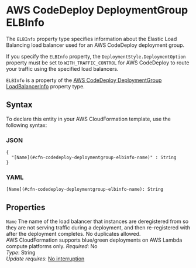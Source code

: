 # AWS CodeDeploy DeploymentGroup ELBInfo<a name="aws-properties-codedeploy-deploymentgroup-elbinfo"></a>

The `ELBInfo` property type specifies information about the Elastic Load Balancing load balancer used for an AWS CodeDeploy deployment group\.

If you specify the `ELBInfo` property, the `DeploymentStyle.DeploymentOption` property must be set to `WITH_TRAFFIC_CONTROL` for AWS CodeDeploy to route your traffic using the specified load balancers\.

 `ELBInfo` is a property of the [AWS CodeDeploy DeploymentGroup LoadBalancerInfo](aws-properties-codedeploy-deploymentgroup-loadbalancerinfo.md) property type\. 

## Syntax<a name="aws-properties-codedeploy-deploymentgroup-elbinfo-syntax"></a>

To declare this entity in your AWS CloudFormation template, use the following syntax:

### JSON<a name="aws-properties-codedeploy-deploymentgroup-elbinfo-syntax.json"></a>

```
{
  "[Name](#cfn-codedeploy-deploymentgroup-elbinfo-name)" : String
}
```

### YAML<a name="aws-properties-codedeploy-deploymentgroup-elbinfo-syntax.yaml"></a>

```
[Name](#cfn-codedeploy-deploymentgroup-elbinfo-name): String
```

## Properties<a name="aws-properties-codedeploy-deploymentgroup-elbinfo-properties"></a>

`Name`  <a name="cfn-codedeploy-deploymentgroup-elbinfo-name"></a>
The name of the load balancer that instances are deregistered from so they are not serving traffic during a deployment, and then re\-registered with after the deployment completes\. No duplicates allowed\.  
AWS CloudFormation supports blue/green deployments on AWS Lambda compute platforms only\.
 *Required*: No  
 *Type*: String  
 *Update requires*: [No interruption](using-cfn-updating-stacks-update-behaviors.md#update-no-interrupt) 